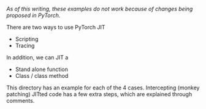 *As of this writing, these examples do not work
because of changes being proposed in PyTorch.*

There are two ways to use PyTorch JIT
 - Scripting
 - Tracing

In addition, we can JIT a
 - Stand alone function
 - Class / class method

This directory has an example for each of the 4 cases.
Intercepting (monkey patching) JITted code has a few extra steps,
which are explained through comments.
